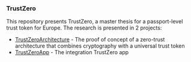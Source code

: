 ### TrustZero
This repository presents TrustZero, a master thesis for a passport-level trust token for Europe.
The research is presented in 2 projects:
- [TrustZeroArchitecture](TrustZeroArchitecture) - The proof of concept of a zero-trust architecture that combines cryptography with a universal trust token
- [TrustZeroApp](TrustZeroApp) - The integration TrustZero app

